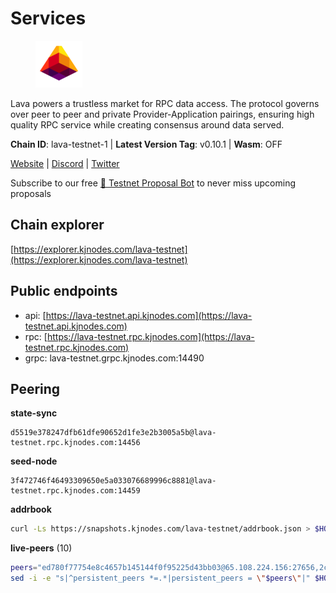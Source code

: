 # Services

<figure><img src="https://raw.githubusercontent.com/kj89/cosmos-images/main/logos/lava.png" alt=""><figcaption></figcaption></figure>

Lava powers a trustless market for RPC data access. The protocol  governs over peer to peer and private Provider-Application pairings,  ensuring high quality RPC service while creating consensus around data served.

**Chain ID**: lava-testnet-1 | **Latest Version Tag**: v0.10.1 | **Wasm**: OFF

[Website](https://lavanet.xyz) | [Discord](https://discord.com/invite/Tbk5NxTCdA) | [Twitter](https://twitter.com/lavanetxyz)



Subscribe to our free [🤖 Testnet Proposal Bot](https://t.me/kjnodes_testnet_proposal_bot) to never miss upcoming proposals


## Chain explorer
[https://explorer.kjnodes.com/lava-testnet](https://explorer.kjnodes.com/lava-testnet)

## Public endpoints

* api: [https://lava-testnet.api.kjnodes.com](https://lava-testnet.api.kjnodes.com)
* rpc: [https://lava-testnet.rpc.kjnodes.com](https://lava-testnet.rpc.kjnodes.com)
* grpc: lava-testnet.grpc.kjnodes.com:14490

## Peering

**state-sync**

```text
d5519e378247dfb61dfe90652d1fe3e2b3005a5b@lava-testnet.rpc.kjnodes.com:14456
```

**seed-node**

```text
3f472746f46493309650e5a033076689996c8881@lava-testnet.rpc.kjnodes.com:14459
```

**addrbook**
```bash
curl -Ls https://snapshots.kjnodes.com/lava-testnet/addrbook.json > $HOME/.lava/config/addrbook.json
```

**live-peers** (10)
```bash
peers="ed780f77754e8c4657b145144f0f95225d43bb03@65.108.224.156:27656,2c419186cd96b59fe8b3307c54c27d6805414aba@65.108.8.28:60756,7aa9d96f0a3f162385b743ef92a2c6e03a4a1d84@65.108.48.77:20656,799077b3a3b52094ab3ca19b6a7ecab89c50cb61@185.144.99.97:26657,13a9209a4d08803a3becac57de8eb02dd51f8f41@65.109.23.114:19956,3173b2d34ce415ee9a1bf08646d85688bf49e299@5.189.186.222:36656,4dbe5ebf1505f472d852cf7732343ceb899d51db@95.217.57.232:60656,e1c09e10296de98d5637e0f948ada9d477ad4d75@31.42.191.74:36656,34a0258d5f63b9033aeb71226a6fb1e4c4138682@52.14.52.73:26656,b294ab07592bb93a85b099fb684dd96a98e12ba9@178.63.102.172:23356"
sed -i -e "s|^persistent_peers *=.*|persistent_peers = \"$peers\"|" $HOME/.lava/config/config.toml
```
